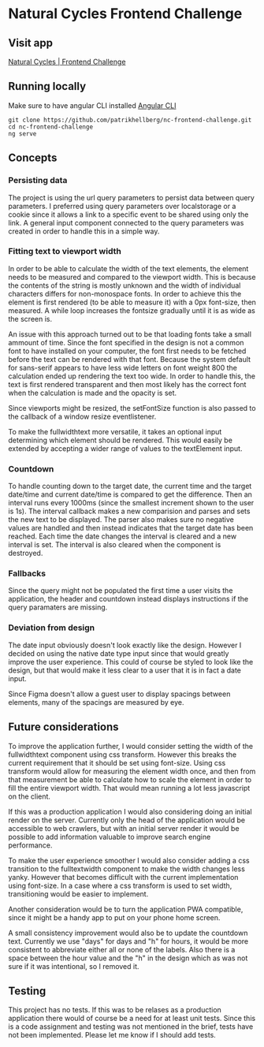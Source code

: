 # Natural Cycles Frontend Challenge

## Visit app

[Natural Cycles | Frontend Challenge](https://natural-cycles.netlify.app/)

## Running locally

Make sure to have angular CLI installed
[Angular CLI](https://angular.io/cli)

```shell
git clone https://github.com/patrikhellberg/nc-frontend-challenge.git
cd nc-frontend-challenge
ng serve

```

## Concepts

### Persisting data

The project is using the url query parameters to persist data between query parameters. I preferred using query parameters over localstorage or a cookie since it allows a link to a specific event to be shared using only the link. A general input component connected to the query parameters was created in order to handle this in a simple way.

### Fitting text to viewport width

In order to be able to calculate the width of the text elements, the element needs to be measured and compared to the viewport width. This is because the contents of the string is mostly unknown and the width of individual characters differs for non-monospace fonts.
In order to achieve this the element is first rendered (to be able to measure it) with a 0px font-size, then measured. A while loop increases the fontsize gradually until it is as wide as the screen is.

An issue with this approach turned out to be that loading fonts take a small ammount of time. Since the font specified in the design is not a common font to have installed on your computer, the font first needs to be fetched before the text can be rendered with that font. Because the system default for sans-serif appears to have less wide letters on font weight 800 the calculation ended up rendering the text too wide.
In order to handle this, the text is first rendered transparent and then most likely has the correct font when the calculation is made and the opacity is set.

Since viewports might be resized, the setFontSize function is also passed to the callback of a window resize eventlistener.

To make the fullwidthtext more versatile, it takes an optional input determining which element should be rendered. This would easily be extended by accepting a wider range of values to the textElement input.

### Countdown

To handle counting down to the target date, the current time and the target date/time and current date/time is compared to get the difference. Then an interval runs every 1000ms (since the smallest increment shown to the user is 1s). The interval callback makes a new comparision and parses and sets the new text to be displayed. The parser also makes sure no negative values are handled and then instead indicates that the target date has been reached.
Each time the date changes the interval is cleared and a new interval is set. The interval is also cleared when the component is destroyed.

### Fallbacks

Since the query might not be populated the first time a user visits the application, the header and countdown instead displays instructions if the query paramaters are missing.

### Deviation from design

The date input obviously doesn't look exactly like the design. However I decided on using the native date type input since that would greatly improve the user experience. This could of course be styled to look like the design, but that would make it less clear to a user that it is in fact a date input.

Since Figma doesn't allow a guest user to display spacings between elements, many of the spacings are measured by eye.

## Future considerations

To improve the application further, I would consider setting the width of the fullwidthtext component using css transform. However this breaks the current requirement that it should be set using font-size. Using css transform would allow for measuring the element width once, and then from that measurement be able to calculate how to scale the element in order to fill the entire viewport width. That would mean running a lot less javascript on the client.

If this was a production application I would also considering doing an initial render on the server. Currently only the head of the application would be accessible to web crawlers, but with an initial server render it would be possible to add information valuable to improve search engine performance.

To make the user experience smoother I would also consider adding a css transition to the fulltextwidth component to make the width changes less yanky. However that becomes difficult with the current implementation using font-size. In a case where a css transform is used to set width, transitioning would be easier to implement.

Another consideration would be to turn the application PWA compatible, since it might be a handy app to put on your phone home screen.

A small consistency improvement would also be to update the countdown text. Currently we use "days" for days and "h" for hours, it would be more consistent to abbreviate either all or none of the labels. Also there is a space between the hour value and the "h" in the design which as was not sure if it was intentional, so I removed it.

## Testing

This project has no tests. If this was to be relases as a production application there would of course be a need for at least unit tests. Since this is a code assignment and testing was not mentioned in the brief, tests have not been implemented. Please let me know if I should add tests.
